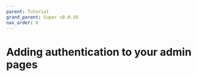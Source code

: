 ```yaml
---
parent: Tutorial
grand_parent: Super v0.0.16
nav_order: 6
---
```

# Adding authentication to your admin pages
